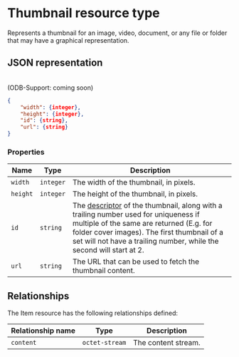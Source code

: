 ﻿# Thumbnail resource type
Represents a thumbnail for an image, video, document, or any file or folder that
may have a graphical representation.

## JSON representation
<br/> (ODB-Support: coming soon)

```json
{
	"width": {integer},
	"height": {integer},
	"id": {string},
	"url": {string}
}
```
### Properties
Name | Type | Description
--- | --- | ---
`width` | `integer` | The width of the thumbnail, in pixels.
`height` | `integer` | The height of the thumbnail, in pixels.
`id` | `string` | The [descriptor](../misc/thumbnail_descriptor.md) of the thumbnail, along with a trailing number used for uniqueness if multiple of the same are returned (E.g. for folder cover images). The first thumbnail of a set will not have a trailing number, while the second will start at 2.
`url` | `string` | The URL that can be used to fetch the thumbnail content.


## Relationships

The Item resource has the following relationships defined:

Relationship name | Type | Description
--- | --- | ---
`content` | `octet-stream` | The content stream.
